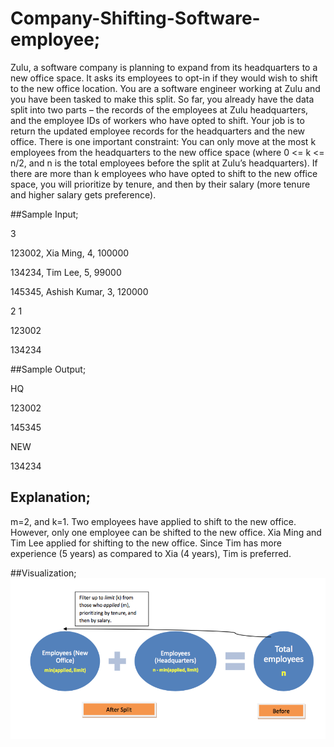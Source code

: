# Company-Shifting-Software-employee;
Zulu, a software company is planning to expand from its headquarters to a new office space. It asks its employees to opt-in if they would wish to shift to the new office location. You are a software engineer working at Zulu and you have been tasked to make this split. So far, you already have the data split into two parts – the records of the employees at Zulu headquarters, and the employee IDs of workers who have opted to shift. Your job is to return the updated employee records for the headquarters and the new office. There is one important constraint: You can only move at the most k employees from the headquarters to the new office space (where 0 <= k <= n/2, and n is the total employees before the split at Zulu’s headquarters). If there are more than k employees who have opted to shift to the new office space, you will prioritize by tenure, and then by their salary (more tenure and higher salary gets preference).

##Sample Input;

3

123002, Xia Ming, 4, 100000 

134234, Tim Lee, 5, 99000 

145345, Ashish Kumar, 3, 120000 

2 1

123002

134234

##Sample Output;

HQ

123002

145345

NEW

134234


## Explanation;
m=2, and k=1. Two employees have applied to shift to the new office. However, only one employee can be shifted to the new office. Xia Ming and Tim Lee applied for shifting to the new office. Since Tim has more experience (5 years) as compared to Xia (4 years), Tim is preferred.

##Visualization;
![solarized palette](https://github.com/nehal12/Company-Shifting-Software-employee-/blob/master/img.png)
